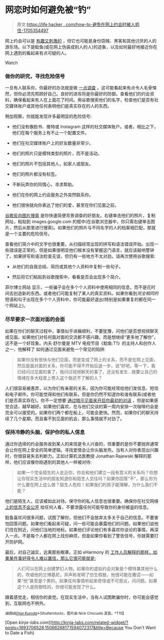 # 网恋时如何避免被“钓”

> 原文:[https://life hacker . com/how-to-避免在网上约会时被人抓住-1705354497](https://lifehacker.com/how-to-avoid-being-catfished-while-online-dating-1705354497)

网上约会可以是 [有趣又刺激的](https://lifehacker.com/is-online-dating-worth-it-an-faq-1633598636) ，但它也可能是身份窃贼、黑客和其他讨厌的人的游乐场。以下是鲶鱼(或在网上伪装成别人的人)的迹象，以及如何最好地接近你在网上遇到的看起来有点可疑的人。

Watch

### 做你的研究，寻找危险信号

一旦有人联系你，你最好的办法就是做 [一点调查](https://lifehacker.com/how-to-use-the-internet-to-investigate-your-next-date-5845900) 。这可能看起来有点令人毛骨悚然，但你必须先照顾好自己。良好的进攻将是你最好的防御。查看他们的约会资料，确保看起来有人在上面花了时间。用谷歌搜索他们的名字，检查他们是否有社交媒体账户或其他任何表明他们是真实存在的人的东西。

稍加观察，你就能发现许多最明显的危险信号:

*   他们没有像脸书、推特或 Instagram 这样的社交媒体账户。或者，相比之下，他们在每个服务上有不止一个配置文件。
*   他们在社交媒体账户上的好友数量非常少。

*   他们的照片只是模特类型的照片，而不是活动。

*   他们的照片不包括其他人，如家人或朋友。

*   他们的照片都没有标签。
*   不断玩弄你的同情心，寻求帮助。
*   他们在你的网上约会服务之外突然联系你。

*   他们很快就向你表达了他们的爱，甚至在你们见面之前。

[谷歌反向图片搜索](http://lifehacker.com/avoid-scams-with-a-reverse-image-search-1576543957) 是你快速简便背景调查的好朋友。右键单击他们的照片，复制网址，粘贴到 images.google.com 的框中(在谷歌浏览器中，你只需右键单击图片，然后从那里进行搜索)。如果他们的照片与不同名字的人的档案相匹配，那就是一个主要的危险信号。

查看他们简介中的文字也很重要。从扫描经常出现的拼写和语法错误开始。出现一些错误是正常的，但是如果很明显他们根本没有掌握这门语言，就应该敲响警钟了。如果拼写和语法检查无误，但仍有一些地方不太对劲，请再次使用谷歌搜索:

*   从他们的自我总结、简历或其他个人资料中复制一些句子。

*   然后将它们粘贴到谷歌搜索中，看看是否会出现多个简介。

菲尔博士网站 显示，一些骗子会在多个个人资料中使用相同的信息，而不是花时间去创造新的东西。或者他们可能复制了某人的真实资料。如果你看到*完全相同的*短语和句子出现在多个个人资料中，你可能最好退出(特别是如果重复的都在同一个网站上)。

### 尽早要求一次面对面的会面

如果在你们的聊天过程中，事情似乎进展顺利，不要犹豫，问他们是否想视频聊天或见面。如果他们对任何面对面的交流都不感兴趣，而是想继续“更多地了解你”，这不是一个好现象。内夫·舒尔曼是 MTV 电视节目《鲶鱼:T1》的主持人和创作人之一，他解释了 如何通过见面来避免一个常见的陷阱:

> 如果你没有很快与他们见面，而是变成了网上的关系，而不是在网上见面，然后是面对面的关系，你可能不得不开始后退一步，说“好吧，等一下，我已经问过见面的事了，我问过视频聊天的事了，还没有发生...我要让自己的情绪在多大程度上卷入这个我还不了解的人？

人们很容易被愚弄，以为你们有亲密的关系，因为你可能经常给他们发信息、短信和电子邮件。你可能觉得和他们有联系，但是你仍然不知道你和谁有联系(或者他们是否真实存在)。你不一定想要 [通过暗示见面来开启你最初的对话](https://lifehacker.com/ask-an-expert-all-about-online-dating-etiquette-1326068575) ，但是如果感觉合适，越早越好。如果他们喜欢，在与他们交谈的第一周内安排一次咖啡约会是完全可以接受的。如果你们两个都在船上，可能会更快。然而，如果你们的聊天持续了几个星期，而且看不到见面的机会，那么事情就不对劲了。

### 保持冷静的头脑，保护你的私人信息

通过你选择的约会服务收到某人的来信是令人兴奋的，但重要的是你不要抛弃通常会让你在网上安全的简单逻辑。寻找爱情会让你头脑发热，当有人对你表现出兴趣时，你很容易失去判断力。正如计算机法医教授 Jonathan Rajewski 解释的那样，他们应该像你刚遇到的其他人一样被对待:

> 如果一个完全陌生的人走近你，你会和他们建立一段有意义的关系吗？你想让你现实生活中的朋友知道你和陌生人交往吗？如果你回答“不”，那么你为什么要在网上这么做？陌生人危险！如果我们的孩子能理解，为什么我们不能？

他们是陌生人，应该被如此对待。保守你的私人信息也很重要。确保你在社交网络 [上的信息不会公开](https://lifehacker.com/dont-quit-the-social-networks-you-hate-bend-them-to-yo-1683715538) 给任何人看，不要泄露任何可能导致你的身份被盗的信息。

鲶鱼喜欢问很多问题，试图了解你，但他们不会放弃太多关于自己的信息。不要害怕回答问题。如果他们看起来可疑，问一些可能会暴露他们的问题。如果他们说他们住在附近，问他们当地的地标。如果他们评论他们有多喜欢你谈论的事情，再深入一点。不是每个人都在网上找你麻烦，但是如果你看到了警告信号，你就需要打开防护网。

最后，对自己诚实，远离那些眼罩。正如 eHarmony 的 [工作人员解释的那样，如果某件事好得令人难以置信，那么它很可能就是:](http://www.eharmony.com/dating-advice/using-eharmony/how-to-avoid-being-catfished/#.VVpDbvlVhBc)

> 人们可以在网上创建梦幻人物。如果你的虚拟约会对象是个模特兼其他什么的，吹嘘他的兰博基尼，并声称发明了仿生假肢，他很可能在撒谎——如果“他”甚至是个男的。如果任何事情听起来奇怪或不可思议，问问题。如果这个人是防御性的，你很可能发现了什么。

跟着感觉走，相信你的直觉。在现实生活中，当有人试图欺骗你时，你可能会感觉到，互联网也不例外。

<small>*插图由*</small>[<small>*Olga Kuevda*</small>](http://www.shutterstock.com/pic-248094010/stock-vector-girl-and-cat-watching-on-line-dating-site.html?src=pp-same_artist-248094034-GbXfW9IQoWt8l0dLyZlhJw-1)<small>*(Shutterstock)，图片由 Nick Criscuolo 混音。*T15】</small>

[Open *kinja-labs.com*](http://kinja-labs.com/related-widget/?posts=1693706528,1506628817,1594072317&title=Because You Don't Want to Date a Fish)